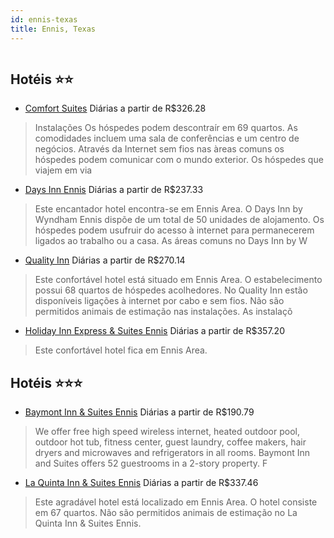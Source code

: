 ```yaml
---
id: ennis-texas
title: Ennis, Texas
---
```


<center><img src="http://image1.urlforimages.com/Images/1243052/$Original/1040197555_504x360.jpg" alt="" /></center>


## Hotéis ⭐️⭐️

-    [Comfort Suites](https://www.hurb.com/aud/https://www.hurb.com/hoteis/ennis/comfort-suites-JNP-JP016115?cmp=18055) Diárias a partir de R$326.28
   > Instalações
Os hóspedes podem descontraír em 69 quartos. As comodidades incluem uma sala de conferências e um centro de negócios. Através da Internet sem fios nas àreas comuns os hóspedes podem comunicar com o mundo exterior. Os hóspedes que viajem em via
-    [Days Inn Ennis](https://www.hurb.com/aud/https://www.hurb.com/hoteis/ennis/days-inn-ennis-JNP-JP987006?cmp=18055) Diárias a partir de R$237.33
   > Este encantador hotel encontra-se em Ennis Area. O Days Inn by Wyndham Ennis dispõe de um total de 50 unidades de alojamento. Os hóspedes podem usufruir do acesso à internet para permanecerem ligados ao trabalho ou a casa. As áreas comuns no Days Inn by W
-    [Quality Inn](https://www.hurb.com/aud/https://www.hurb.com/hoteis/ennis/quality-inn-JNP-JP185912?cmp=18055) Diárias a partir de R$270.14
   > Este confortável hotel está situado em Ennis Area. O estabelecimento possui 68 quartos de hóspedes acolhedores. No Quality Inn estão disponíveis ligações à internet por cabo e sem fios. Não são permitidos animais de estimação nas instalações. As instalaçõ
-    [Holiday Inn Express & Suites Ennis](https://www.hurb.com/aud/https://www.hurb.com/hoteis/ennis/holiday-inn-express-suites-ennis-JNP-JP200902?cmp=18055) Diárias a partir de R$357.20
   > Este confortável hotel fica em Ennis Area. 

## Hotéis ⭐️⭐️⭐️

-    [Baymont Inn & Suites Ennis](https://www.hurb.com/aud/https://www.hurb.com/hoteis/ennis/baymont-inn-suites-ennis-JNP-JP064104?cmp=18055) Diárias a partir de R$190.79
   > We offer free high speed wireless internet, heated outdoor pool, outdoor hot tub, fitness center, guest laundry, coffee makers, hair dryers and microwaves and refrigerators in all rooms. Baymont Inn and Suites offers 52 guestrooms in a 2-story property. F
-    [La Quinta Inn & Suites Ennis](https://www.hurb.com/aud/https://www.hurb.com/hoteis/ennis/la-quinta-inn-suites-ennis-JNP-JP096351?cmp=18055) Diárias a partir de R$337.46
   > Este agradável hotel está localizado em Ennis Area. O hotel consiste em 67 quartos. Não são permitidos animais de estimação no La Quinta Inn &amp; Suites Ennis. 
